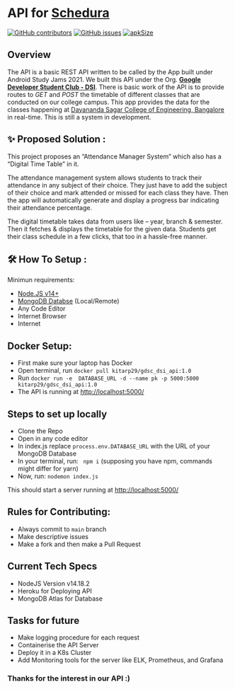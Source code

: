 # API for [Schedura](https://github.com/GDSC-DSI/Schedura)
[![GitHub contributors](https://img.shields.io/github/contributors/kitarp29/api)](https://github.com/kitarp29/api/graphs/contributors) [![GitHub issues](https://img.shields.io/github/issues/HAC-2020/Aimers)](https://github.com/kitarp29/api/issues/) [![apkSize](https://img.shields.io/badge/Web%20App%20size-32MB-blue)]() <br/>  
## Overview
The API is a basic REST API written to be called by the App built under Android Study Jams 2021. We built this API under the Org. [**Google Developer Student Club - DSI**](https://gdsc.community.dev/dayananda-sagar-institutions-bengaluru/).
There is basic work of the API is to provide routes to *GET* and *POST* the timetable of different classes that are conducted on our college campus. This app provides the data for the classes happening at [Dayananda Sagar College of Engineering, Bangalore](http://dsce.edu.in/) in real-time.
This is still a system in development.
## ✨ Proposed Solution :
This project proposes an “Attendance Manager System” which also has a “Digital Time Table” in it.
</p>
<p>
The attendance management system allows students to track their attendance in any subject of their choice. They just have to add the subject of their choice and mark attended or missed for each class they have. Then the app will automatically generate and display a progress bar indicating their attendance percentage. 
</p>
<p>
The digital timetable takes data from users like – year, branch & semester. Then it fetches & displays the timetable for the given data. Students get their class schedule in a few clicks, that too in a hassle-free manner.
</p>

## 🛠 How To Setup :
Minimun requirements:
- [Node.JS v14+](https://nodejs.org/en/download/)
- [MongoDB Databse](https://www.mongodb.com/) (Local/Remote)
- Any Code Editor
- Internet Browser
- Internet
## Docker Setup:
- First make sure your laptop has Docker
- Open terminal, run ```docker pull kitarp29/gdsc_dsi_api:1.0```
- Run ```docker run -e  DATABASE_URL -d --name pk -p 5000:5000 kitarp29/gdsc_dsi_api:1.0```
- The API is running at  [http://localhost:5000/](http://localhost:5000/)
## Steps to set up locally
- Clone the Repo
- Open in any code editor
- In index.js replace ```process.env.DATABASE_URL``` with the URL of your MongoDB Database
- In your terminal, run: ``` npm i``` (supposing you have npm, commands might differ for yarn)
- Now, run: ```nodemon index.js```
 
This should start a server running at [http://localhost:5000/](http://localhost:5000/)

## Rules for Contributing:
- Always commit to ```main``` branch
- Make descriptive issues
- Make a fork and then make a Pull Request

## Current Tech Specs
- NodeJS Version v14.18.2
- Heroku for Deploying API
- MongoDB Atlas for Database

## Tasks for future
- Make logging procedure for each request
- Containerise the API Server
- Deploy it in a K8s Cluster
- Add Monitoring tools for the server like ELK, Prometheus, and Grafana

### Thanks for the interest in our API :)
